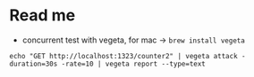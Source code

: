 # Read me

- concurrent test with vegeta, for mac -> `brew install vegeta`

```
echo "GET http://localhost:1323/counter2" | vegeta attack -duration=30s -rate=10 | vegeta report --type=text
```
